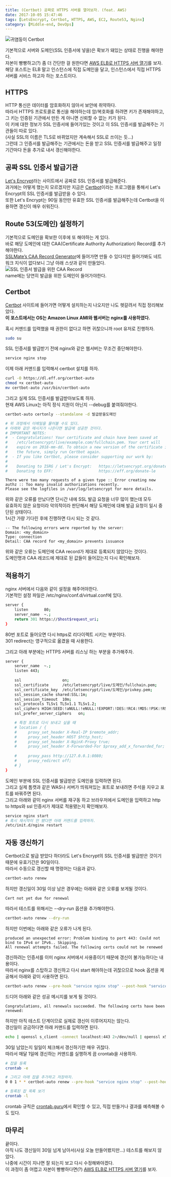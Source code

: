 ```yaml
---
title: (Certbot) 공짜로 HTTPS 서버를 열어보자. (feat. AWS)
date: 2017-10-05 15:47:46
tags: [LetsEncrypt, Certbot, HTTPS, AWS, EC2, Route53, Nginx]
category: [Middle-end, DevOps]
---
```

![귀염둥이 Certbot](/images/letsencrypt-with-certbot-feat-aws/thumb.png)

기본적으로 서버와 도메인(SSL 인증서에 넣을)은 확보가 돼있는 상태로 진행을 해야한다.  
자본이 빵빵하고(?) 좀 더 간단한 걸 원한다면 [AWS ELB로 HTTPS 서버 열기](/2017/10/05/https-with-elb/)를 보자.  
해당 포스트는 ELB 말고 인스턴스에 직접 도메인을 달고, 인스턴스에서 직접 HTTPS 서버를 서비스 하고자 하는 포스트이다.

## HTTPS
HTTP 통신은 데이터를 암호화하지 않아서 보안에 취약하다.  
따라서 HTTPS 프로토콜로 통신을 해야하는데 암/복호화를 하려면 키가 존재해야하고,
그 키는 인증된 기관에서 만든 게 아니면 신뢰할 수 없는 키가 된다.  
이 키에 대한 정보가 SSL 인증서에 들어가있는 것이고 이 SSL 인증서를 발급해주는 기관들이 따로 있다.  
(사실 SSL의 이름은 TLS로 바뀌었지만 계속해서 SSL로 쓰이는 듯...)  
그런데 그 인증서를 발급해주는 기관에서는 돈을 받고 SSL 인증서를 발급해주고 일정 기간마다 돈을 추가로 내서 갱신해야한다.  

## 공짜 SSL 인증서 발급기관
[Let's Encrypt](https://letsencrypt.org/)라는 사이트에서 공짜로 SSL 인증서를 발급해준다.  
과거에는 어떻게 했는지 모르겠지만 지금은 [Certbot](https://certbot.eff.org/)이라는 프로그램을 통해서
Let's Encrypt의 SSL 인증서를 발급받을 수 있다.  
또한 Let's Encrypt는 90일 동안만 유효한 SSL 인증서를 발급해주는데 Certbot을 이용하면 갱신이 매우 쉬워진다.  

## Route 53(도메인) 설정하기
기본적으로 도메인을 확보한 이후에 또 해야하는 게 있다.  
바로 해당 도메인에 대한 CAA(Certificate Authority Authorization) Record를 추가해야한다.  
[SSLMate’s CAA Record Generator](https://sslmate.com/caa/)에 들어가면 만들 수 있다지만 들어가봐도 네트워크 지식이 없다보니 그냥 아래 스샷과 같이 만들었다.  
![SSL 인증서 발급을 위한 CAA Record](/images/letsencrypt-with-certbot-feat-aws/route53.png)  
name에는 당연히 발급을 위한 도메인이 들어가야한다.

## Certbot
[Certbot](https://certbot.eff.org/) 사이트에 들어가면 어떻게 설치하는지 나오지만 나도 헷갈려서 직접 정리해보았다.  
**이 포스트에서는 OS는 Amazon Linux AMI와 웹서버는 nginx를 사용하였다.**

혹시 커맨드를 입력했을 때 권한이 없다고 하면 귀찮으니까 root 유저로 진행하자.  
```bash
sudo su
```

SSL 인증서를 발급받기 전에 nginx와 같은 웹서버는 무조건 중단해야한다.
```bash
service nginx stop
```

이제 아래 커맨드를 입력해서 certbot 설치를 하자.
```bash
curl -O https://dl.eff.org/certbot-auto
chmod +x certbot-auto
mv certbot-auto /usr/bin/certbot-auto
```

그리고 실제 SSL 인증서를 발급받아보도록 하자.  
현재 AWS Linux는 아직 정식 지원이 아닌지 --debug를 붙여줘야한다.
```bash
certbot-auto certonly --standalone -d 발급받을도메인

# 위 과정에서 이메일을 물어볼 수도 있다.
# 아래와 같은 메시지가 나온다면 발급에 성공한 것이다.
# IMPORTANT NOTES:
#  - Congratulations! Your certificate and chain have been saved at
#    /etc/letsencrypt/live/example.com/fullchain.pem. Your cert will
#    expire on 2018-mm-dd. To obtain a new version of the certificate in
#    the future, simply run Certbot again.
#  - If you like Certbot, please consider supporting our work by:
# 
#    Donating to ISRG / Let's Encrypt:   https://letsencrypt.org/donate
#    Donating to EFF:                    https://eff.org/donate-le
```

```
There were too many requests of a given type :: Error creating new authz :: Too many invalid authorizations recently.
Please see the logfiles in /var/log/letsencrypt for more details.
```
위와 같은 오류를 만났다면 단시간 내에 SSL 발급 요청을 너무 많이 했는데 모두  
유효하지 않은 요청이라 악의적이라 판단해서 해당 도메인에 대해 발급 요청이 일시 중단된 상태이다.  
1시간 가량 기다린 후에 진행하면 다시 되는 것 같다.  

```
-- The following errors were reported by the server:
Domain: <my_domain>
Type: connection
Detail: CAA record for <my_domain> prevents issuance
```
위와 같은 오류는 도메인에 CAA record가 제대로 등록되지 않았다는 것이다.  
도메인명과 CAA 레코드에 제대로 된 값들이 들어갔는지 다시 확인해보자.  

## 적용하기
nginx 서버에서 다음와 같이 설정을 해주어야한다.  
기본적인 설정 파일은 /etc/nginx/conf.d/virtual.conf에 있다.  
```bash
server {
    listen       80;
    server_name  ~.;
    return 301 https://$host$request_uri;
}
```

80번 포트로 들어오면 다시 https로 리다이렉트 시키는 부분이다.  
301 redirect는 영구적으로 옮겼을 때 사용한다.  

그리고 아래 부분에는 HTTPS 서버를 리스닝 하는 부분을 추가해주자.  
```bash
server {
    server_name  ~.;
    listen 443;
    
    ssl                  on;
    ssl_certificate      /etc/letsencrypt/live/도메인/fullchain.pem;
    ssl_certificate_key  /etc/letsencrypt/live/도메인/privkey.pem;
    ssl_session_cache shared:SSL:1m;
    ssl_session_timeout  10m;
    ssl_protocols TLSv1 TLSv1.1 TLSv1.2;
    ssl_ciphers HIGH:SEED:!aNULL:!eNULL:!EXPORT:!DES:!RC4:!MD5:!PSK:!RSAPSK:!aDH:!aECDH:!EDH-DSS-DES-CBC3-SHA:!KRB5-DES-CBC3-SHA:!SRP;
    ssl_prefer_server_ciphers   on;

    # 특정 포트로 다시 보내고 싶을 때
    # location / {
    #     proxy_set_header X-Real-IP $remote_addr;
    #     proxy_set_header HOST $http_host;
    #     proxy_set_header X-NginX-Proxy true;
    #     proxy_set_header X-Forwarded-For $proxy_add_x_forwarded_for;
 
    #     proxy_pass http://127.0.0.1:8080;
    #     proxy_redirect off;
    # }
}
```
도메인 부분에 SSL 인증서를 발급받은 도메인을 입력하면 된다.  
그리고 실제 톰캣과 같은 WAS나 서버가 띄워져있는 포트로 보내려면 주석을 지우고 포트를 바꿔주면 된다.  
그리고 아래와 같이 nginx 서버를 재구동 하고 브라우저에서 도메인을 입력하고 http to https와 ssl 인증서가 제대로 적용됐는지 확인해보자.  
```bash
service nginx start
# 혹시 재시작이 안 됐다면 아래 커맨드를 입력하자.
/etc/init.d/nginx restart
```

## 자동 갱신하기
Certbot으로 발급 받았다 하더라도 Let's Encrypt의 SSL 인증서를 발급받은 것이기 때문에 유효기간은 90일이다.  
따라서 수동으로 갱신할 때 명령어는 다음과 같다.  
```bash
certbot-auto renew
```

하지만 갱신일이 30일 이상 남은 경우에는 아래와 같은 오류를 보게될 것이다.  
```
Cert not yet due for renewal
```

따라서 테스트를 위해서는 --dry-run 옵션을 추가해야한다.  
```bash
certbot-auto renew --dry-run
```

하지만 이번에는 아래와 같은 오류가 나게 된다.  
```
produced an unexpected error: Problem binding to port 443: Could not bind to IPv4 or IPv6.. Skipping.
All renewal attempts failed. The following certs could not be renewed
```
갱신하려는 인증서를 이미 nginx 서버에서 사용중이기 때문에 갱신이 불가능하다는 내용이다.  
따라서 nginx를 스탑하고 갱신하고 다시 start 해야하는데 귀찮으므로 hook 옵션을 제공해서 아래와 같이 사용하면 된다.

```bash
certbot-auto renew --pre-hook "service nginx stop" --post-hook "service nginx start" --dry-run
```
드디어 아래와 같은 성공 메시지를 보게 될 것이다.  
```
Congratulations, all renewals succeeded. The following certs have been renewed:
```

하지만 아직 테스트 단계이므로 실제로 갱신이 이루어지지는 않는다.  
갱신일이 궁금하다면 아래 커맨드를 입력하면 된다.  
```bash
echo | openssl s_client -connect localhost:443 2>/dev/null | openssl x509 -noout -dates
```

30일 남았는지 일일이 체크해서 갱신하기란 매우 귀찮다.  
따라서 매달 1일에 갱신하는 커맨드를 실행하게 끔 crontab을 사용하자.  
```bash
# 잡을 등록
crontab -e

# 그리고 아래 잡을 추가하고 저장하자.
0 0 1 * * certbot-auto renew --pre-hook "service nginx stop" --post-hook "service nginx start"

# 등록된 잡 목록 보기
crontab -l
```

crontab 규칙은 [crontab.guru](https://crontab.guru/)에서 확인할 수 있고, 직접 만들거나 결과를 예측해볼 수도 있다.  

## 마무리
끝이다.  
아직 나도 갱신일이 30일 넘게 남아서(사실 오늘 만들어봤지만...) 테스트를 해보지 않았다.  
나중에 시간이 지나면 잘 되는지 보고 다시 수정해봐야겠다.  
이 과정이 좀 어렵고 자본이 빵빵하다면(?) [AWS ELB로 HTTPS 서버 열기](/2017/10/05/https-with-elb/)를 보자.